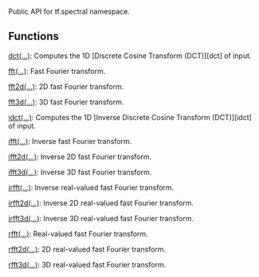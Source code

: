 Public API for tf.spectral namespace.
## Functions
[dct(...)](https://tensorflow.google.cn/api_docs/python/tf/signal/dct): Computes the 1D [Discrete Cosine Transform (DCT)][dct] of input.

[fft(...)](https://tensorflow.google.cn/api_docs/python/tf/signal/fft): Fast Fourier transform.

[fft2d(...)](https://tensorflow.google.cn/api_docs/python/tf/signal/fft2d): 2D fast Fourier transform.

[fft3d(...)](https://tensorflow.google.cn/api_docs/python/tf/signal/fft3d): 3D fast Fourier transform.

[idct(...)](https://tensorflow.google.cn/api_docs/python/tf/signal/idct): Computes the 1D [Inverse Discrete Cosine Transform (DCT)][idct] of input.

[ifft(...)](https://tensorflow.google.cn/api_docs/python/tf/signal/ifft): Inverse fast Fourier transform.

[ifft2d(...)](https://tensorflow.google.cn/api_docs/python/tf/signal/ifft2d): Inverse 2D fast Fourier transform.

[ifft3d(...)](https://tensorflow.google.cn/api_docs/python/tf/signal/ifft3d): Inverse 3D fast Fourier transform.

[irfft(...)](https://tensorflow.google.cn/api_docs/python/tf/signal/irfft): Inverse real-valued fast Fourier transform.

[irfft2d(...)](https://tensorflow.google.cn/api_docs/python/tf/signal/irfft2d): Inverse 2D real-valued fast Fourier transform.

[irfft3d(...)](https://tensorflow.google.cn/api_docs/python/tf/signal/irfft3d): Inverse 3D real-valued fast Fourier transform.

[rfft(...)](https://tensorflow.google.cn/api_docs/python/tf/signal/rfft): Real-valued fast Fourier transform.

[rfft2d(...)](https://tensorflow.google.cn/api_docs/python/tf/signal/rfft2d): 2D real-valued fast Fourier transform.

[rfft3d(...)](https://tensorflow.google.cn/api_docs/python/tf/signal/rfft3d): 3D real-valued fast Fourier transform.

